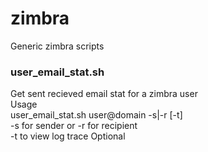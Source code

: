 # zimbra
Generic zimbra scripts
### user_email_stat.sh
Get sent recieved email stat for a zimbra user  
Usage   
	user_email_stat.sh user@domain -s|-r [-t]  
	-s for sender or -r for recipient  
	-t to view log trace Optional  
